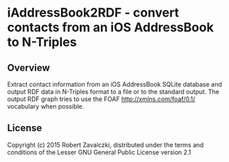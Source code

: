 # iAddressBook2RDF - convert contacts from an iOS AddressBook to N-Triples

## Overview
Extract contact information from an iOS AddressBook SQLite database and output
RDF data in N-Triples format to a file or to the standard output. The output
RDF graph tries to use the FOAF <http://xmlns.com/foaf/0.1/> vocabulary when
possible.

## License
Copyright (c) 2015 Robert Zavalczki, distributed under the terms
and conditions of the Lesser GNU General Public License version
2.1
